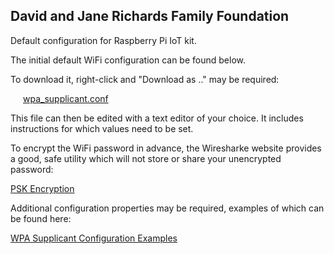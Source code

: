 ## David and Jane Richards Family Foundation
Default configuration for Raspberry Pi IoT kit.

The initial default WiFi configuration can be found below.

To download it, right-click and "Download as .." may be required:

<a style="margin-left:20px" href="https://github.com/djrff/rpi-config/raw/master/wpa_supplicant.conf" download>wpa_supplicant.conf</a>

This file can then be edited with a text editor of your choice.
It includes instructions for which values need to be set.

To encrypt the WiFi password in advance, the Wiresharke website provides a good, safe utility which will not store or share your unencrypted password:

[PSK Encryption](https://www.wireshark.org/tools/wpa-psk.html)

Additional configuration properties may be required, examples of which can be found here:

[WPA Supplicant Configuration Examples](https://www.systutorials.com/docs/linux/man/5-wpa_supplicant.conf/)
